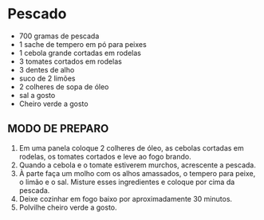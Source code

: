 # Pescado 

- 700 gramas de pescada
- 1 sache de tempero em pó para peixes
- 1 cebola grande cortadas em rodelas
- 3 tomates cortados em rodelas
- 3 dentes de alho
- suco de 2 limões
- 2 colheres de sopa de óleo
- sal a gosto
- Cheiro verde a gosto

## MODO DE PREPARO

1. Em uma panela coloque 2 colheres de óleo, as cebolas cortadas em rodelas, os tomates cortados e leve ao fogo brando.
2. Quando a cebola e o tomate estiverem murchos, acrescente a pescada.
3. À parte faça um molho com os alhos amassados, o tempero para peixe, o limão e o sal. Misture esses ingredientes e coloque por cima da pescada.
4. Deixe cozinhar em fogo baixo por aproximadamente 30 minutos.
5. Polvilhe cheiro verde a gosto.